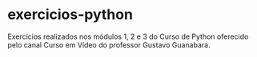 # exercicios-python

Exercícios realizados nos módulos 1, 2 e 3 do Curso de Python oferecido pelo canal Curso em Vídeo do professor Gustavo Guanabara.
